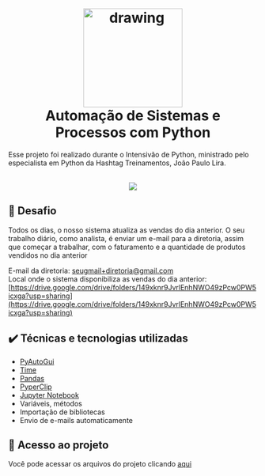 
<h1 align="center"><img src="https://raw.githubusercontent.com/abrahamcalf/programming-languages-logos/master/src/python/python_256x256.png" alt="drawing" width="200"/> <br> Automação de Sistemas e Processos  com Python  </h1>
Esse projeto foi realizado durante o Intensivão de Python, ministrado pelo especialista em Python da Hashtag Treinamentos, João Paulo Lira.

<p align="center">
   <br>
   <img src="http://img.shields.io/static/v1?label=STATUS&message=CONCLUIDO&color=GREEN&style=for-the-badge"/>
   <br>
</p>

## 💪 Desafio
Todos os dias, o nosso sistema atualiza as vendas do dia anterior. O seu trabalho diário, como analista, é enviar um e-mail para a diretoria, assim que começar a trabalhar, com o faturamento e a quantidade de produtos vendidos no dia anterior

E-mail da diretoria:  [seugmail+diretoria@gmail.com](mailto:seugmail+diretoria@gmail.com)  
Local onde o sistema disponibiliza as vendas do dia anterior:  [https://drive.google.com/drive/folders/149xknr9JvrlEnhNWO49zPcw0PW5icxga?usp=sharing](https://drive.google.com/drive/folders/149xknr9JvrlEnhNWO49zPcw0PW5icxga?usp=sharing)

## ✔️  Técnicas e tecnologias utilizadas
 - [PyAutoGui](https://pyautogui.readthedocs.io/en/latest/)
 - [Time](https://docs.python.org/3/library/time.html)
 - [Pandas](https://pandas.pydata.org/)
 - [PyperClip](https://pypi.org/project/pyperclip/)
 - [Jupyter Notebook](https://jupyter.org/)
 - Variáveis, métodos
 - Importação de bibliotecas
 - Envio de e-mails automaticamente

## 📁 Acesso ao projeto
Você pode acessar os arquivos do projeto clicando [aqui](https://github.com/enzogms/automacaoEmail-py/blob/main/automacaoEmail.ipynb)

